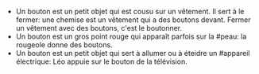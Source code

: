- Un bouton est un petit objet qui est cousu sur un vêtement. Il sert à le fermer: une chemise est un vêtement qui a des boutons devant. Fermer un vêtement avec des boutons, c'est le boutonner.
- Un bouton est un gros point rouge qui apparaît parfois sur la #peau: la rougeole donne des boutons.
- Un bouton est un petit objet qui sert à allumer ou à éteidre un #appareil électrique: Léo appuie sur le bouton de la télévision.